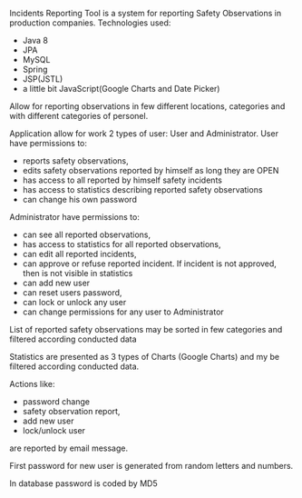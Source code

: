 Incidents Reporting Tool is a system for reporting Safety Observations in production companies.
Technologies used:

- Java 8
- JPA
- MySQL
- Spring
- JSP(JSTL)
- a little bit JavaScript(Google Charts and Date Picker)

Allow for reporting observations in few different locations, categories and with different categories of personel.

Application allow for work 2 types of user: User and Administrator.
User have permissions to:

  * reports safety observations,
  * edits safety observations reported by himself as long they are OPEN
  * has access to all reported by himself safety incidents
  * has access to statistics describing reported safety observations
  * can change his own password

Administrator have permissions to:

  * can see all reported observations,
  * has access to statistics for all reported observations,
  * can edit all reported incidents,
  * can approve or refuse reported incident. If incident is not approved, then is not visible 
    in statistics 
  * can add new user
  * can reset users password,
  * can lock or unlock any user
  * can change permissions for any user to Administrator

List of reported safety observations may be sorted in few categories and filtered according conducted data

Statistics are presented as 3 types of Charts (Google Charts) and my be filtered according conducted data.

 Actions like:

  * password change
  * safety observation report,
  * add new user
  * lock/unlock user

are reported by email message.

First password for new user is generated from random letters and numbers.

In database password is coded by MD5
